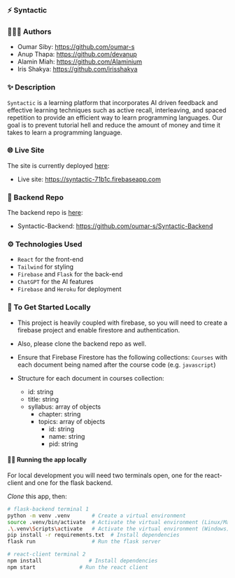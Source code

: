 ### ⚡️ Syntactic 

### 👨🏽‍💻 Authors
- Oumar Siby: https://github.com/oumar-s
- Anup Thapa: https://github.com/devanup
- Alamin Miah: https://github.com/Alaminium
- Iris Shakya: https://github.com/irisshakya

### ✨ Description 
`Syntactic` is a learning platform that incorporates AI driven feedback and effective learning techniques such as active recall, interleaving, and spaced repetition to provide an efficient way to learn programming languages. Our goal is to prevent tutorial hell and reduce the amount of money and time it takes to learn a programming language. 

### 🌐 Live Site
The site is currently deployed [here](https://syntactic-71b1c.firebaseapp.com):
- Live site: https://syntactic-71b1c.firebaseapp.com

### 📁 Backend Repo
The backend repo is [here](https://github.com/oumar-s/Syntactic-Backend): 
- Syntactic-Backend: https://github.com/oumar-s/Syntactic-Backend

### ⚙ Technologies Used
- `React` for the front-end
- `Tailwind` for styling
- `Firebase` and `Flask` for the back-end
- `ChatGPT` for the AI features
- `Firebase` and `Heroku` for deployment

### 💨 To Get Started Locally
- This project is heavily coupled with firebase, so you will need to create a firebase project and enable firestore and authentication. 
- Also, please clone the backend repo as well.
- Ensure that Firebase Firestore has the following collections: `Courses` with each document being named after the course code (e.g. `javascript`)
- Structure for each document in courses collection:  

    - id: string
    - title: string
    - syllabus: array of objects
        - chapter: string
        - topics: array of objects
            - id: string
            - name: string
            - pid: string
    

#### 🏃‍♀️ Running the app locally

For local development you will need two terminals open, one for the react-client and one for the flask backend.

_Clone_ this app, then:

```bash
# flask-backend terminal 1
python -m venv .venv       # Create a virtual environment
source .venv/bin/activate  # Activate the virtual environment (Linux/Mac)
.\.venv\Scripts\activate   # Activate the virtual environment (Windows)
pip install -r requirements.txt  # Install dependencies
flask run                  # Run the flask server
```

```bash
# react-client terminal 2
npm install               # Install dependencies
npm start              # Run the react client
```

    